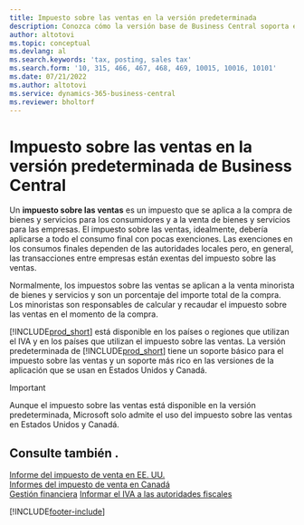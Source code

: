 ```yaml
---
title: Impuesto sobre las ventas en la versión predeterminada
description: Conozca cómo la versión base de Business Central soporta el impuesto sobre las ventas y obtenga una descripción del concepto básico.
author: altotovi
ms.topic: conceptual
ms.devlang: al
ms.search.keywords: 'tax, posting, sales tax'
ms.search.form: '10, 315, 466, 467, 468, 469, 10015, 10016, 10101'
ms.date: 07/21/2022
ms.author: altotovi
ms.service: dynamics-365-business-central
ms.reviewer: bholtorf
---
```


# Impuesto sobre las ventas en la versión predeterminada de Business Central

Un **impuesto sobre las ventas** es un impuesto que se aplica a la compra de bienes y servicios para los consumidores y a la venta de bienes y servicios para las empresas. El impuesto sobre las ventas, idealmente, debería aplicarse a todo el consumo final con pocas exenciones. Las exenciones en los consumos finales dependen de las autoridades locales pero, en general, las transacciones entre empresas están exentas del impuesto sobre las ventas.  

Normalmente, los impuestos sobre las ventas se aplican a la venta minorista de bienes y servicios y son un porcentaje del importe total de la compra. Los minoristas son responsables de calcular y recaudar el impuesto sobre las ventas en el momento de la compra.  

[!INCLUDE[prod_short](includes/prod_short.md)] está disponible en los países o regiones que utilizan el IVA y en los países que utilizan el impuesto sobre las ventas. La versión predeterminada de [!INCLUDE[prod_short](includes/prod_short.md)] tiene un soporte básico para el impuesto sobre las ventas y un soporte más rico en las versiones de la aplicación que se usan en Estados Unidos y Canadá.

> [!IMPORTANT]
> Aunque el impuesto sobre las ventas está disponible en la versión predeterminada, Microsoft solo admite el uso del impuesto sobre las ventas en Estados Unidos y Canadá.

## Consulte también .

[Informe del impuesto de venta en EE. UU.](localfunctionality/UnitedStates/us-sales-tax.md)  
[Informes del impuesto de venta en Canadá](localfunctionality/canada/ca-sales-tax.md)  
[Gestión financiera](finance.md)
[Informar el IVA a las autoridades fiscales](finance-how-report-vat.md)

[!INCLUDE[footer-include](includes/footer-banner.md)]
